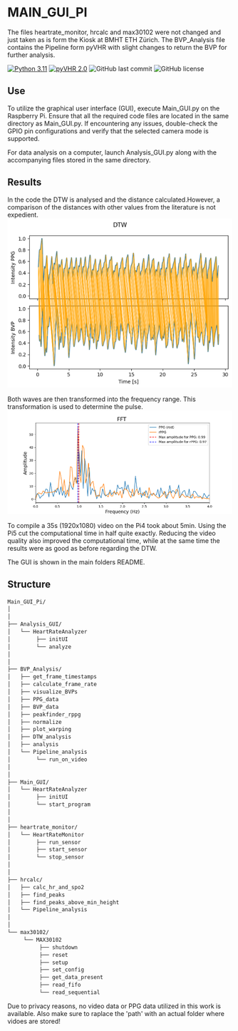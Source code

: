 # MAIN_GUI_PI

The files heartrate_monitor, hrcalc and max30102 were not changed and just taken as is form the Kiosk at BMHT ETH Zürich.
The BVP_Analysis file contains the Pipeline form pyVHR with slight changes to return the BVP for further analysis.

[![Python 3.11](https://img.shields.io/badge/python-3.11-blue.svg)](https://www.python.org/downloads/release/python-3110/)
[![pyVHR 2.0](https://img.shields.io/badge/pyVHR-2.0-blue.svg)](https://pypi.org/project/pyVHR/)
![GitHub last commit](https://img.shields.io/github/last-commit/morijx/Raspi_cardiac_wave)
![GitHub license](https://img.shields.io/github/license/morijx/Raspi_cardiac_wave)


## Use
To utilize the graphical user interface (GUI), execute Main_GUI.py on the Raspberry Pi. Ensure that all the required code files are located in the same directory as Main_GUI.py. If encountering any issues, double-check the GPIO pin configurations and verify that the selected camera mode is supported.

For data analysis on a computer, launch Analysis_GUI.py along with the accompanying files stored in the same directory.

## Results
In the code the DTW is analysed and the distance calculated.However, a comparison of the distances with other values from the literature is not expedient.
![image](../Images/N5_DTW_result.png)

Both waves are then transformed into the frequency range. This transformation is used to determine the pulse. 
![image](../Images/fft_plot.png)

To compile a 35s (1920x1080) video on the Pi4 took about 5min. Using the Pi5 cut the computational time in half quite exactly. Reducing the video quality also improved the computational time, while at the same time the results were as good as before regarding the DTW. 

The GUI is shown in the main folders README.
## Structure

```bash
Main_GUI_Pi/
│
│
├── Analysis_GUI/
│   └── HeartRateAnalyzer
│        ├── initUI
│        └── analyze
│
│
├── BVP_Analysis/
│   ├── get_frame_timestamps
│   ├── calculate_frame_rate
│   ├── visualize_BVPs
│   ├── PPG_data
│   ├── BVP_data
│   ├── peakfinder_rppg
│   ├── normalize
│   ├── plot_warping
│   ├── DTW_analysis
│   ├── analysis
│   └── Pipeline_analysis
│        └── run_on_video
│
│
├── Main_GUI/
│   └── HeartRateAnalyzer
│        ├── initUI
│        └── start_program
│
│
├── heartrate_monitor/
│   └── HeartRateMonitor
│        ├── run_sensor
│        ├── start_sensor
│        └── stop_sensor
│
│
├── hrcalc/
│   ├── calc_hr_and_spo2
│   ├── find_peaks
│   ├── find_peaks_above_min_height
│   └── Pipeline_analysis
│
│
└── max30102/
     └── MAX30102
          ├── shutdown
          ├── reset
          ├── setup
          ├── set_config
          ├── get_data_present
          ├── read_fifo
          └── read_sequential

```
Due to privacy reasons, no video data or PPG data utilized in this work is available.
Also make sure to raplace the 'path' with an actual folder where vidoes are stored!
